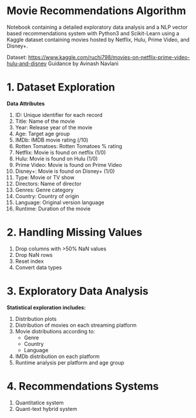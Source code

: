 # Movie Recommendations Algorithm

Notebook containing a detailed exploratory data analysis and a NLP vector based recommendations system with Python3 and Scikit-Learn using a Kaggle dataset containing movies hosted by Netflix, Hulu, Prime Video, and Disney+.

Dataset: https://www.kaggle.com/ruchi798/movies-on-netflix-prime-video-hulu-and-disney
Guidance by Avinash Navlani

# 1. Dataset Exploration

**Data Attributes**

1. ID: Unique identifier for each record
2. Title: Name of the movie
3. Year: Release year of the movie
4. Age: Target age group
5. IMDb: IMDB movie rating (/10)
6. Rotten Tomatoes: Rotten Tomatoes % rating
7. Netflix: Movie is found on netflix (1/0)
8. Hulu: Movie is found on Hulu (1/0)
9. Prime Video: Movie is found on Prime Video
10. Disney+: Movie is found on Disney+ (1/0)
11. Type: Movie or TV show
12. Directors: Name of director
13. Genres: Genre category
14. Country: Country of origin
15. Language: Original version language
16. Runtime: Duration of the movie

# 2. Handling Missing Values

1. Drop columns with >50% NaN values
2. Drop NaN rows
3. Reset index
4. Convert data types

# 3. Exploratory Data Analysis

**Statistical exploration includes:**

1. Distribution plots
2. Distribution of movies on each streaming platform
3. Movie distributions according to:
    * Genre
    * Country
    * Language
4. IMDb distribution on each platform
5. Runtime analysis per platform and age group

# 4. Recommendations Systems

1. Quantitatice system
2. Quant-text hybrid system
